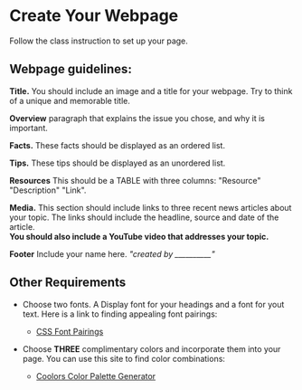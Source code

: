 # Create Your Webpage

Follow the class instruction to set up your page.

## Webpage guidelines:

**Title.**  You should include an image and a title for your webpage.  Try to think of a unique and memorable title.

**Overview** paragraph that explains the issue you chose, and why it is important.

**Facts.** These facts should be displayed as an ordered list. 

**Tips.** These tips should be displayed as an unordered list.

**Resources** This should be a TABLE with three columns: "Resource" "Description" "Link".

**Media.**  This section should include links to three recent news articles about your topic.  The links should include the headline, source and date of the article.  
**You should also include a YouTube video that addresses your topic.**

**Footer** Include your name here. *"created by __________"*

## Other Requirements

- Choose two fonts. A Display font for your headings and a font for yout text.   Here is a link to finding appealing font pairings:
  - [CSS Font Pairings](https://www.w3schools.com/css/css_font_pairings.asp)
    
- Choose **THREE** complimentary colors and incorporate them into your page. You can use this site to find color combinations:
  - [Coolors Color Palette Generator](https://coolors.co/)

